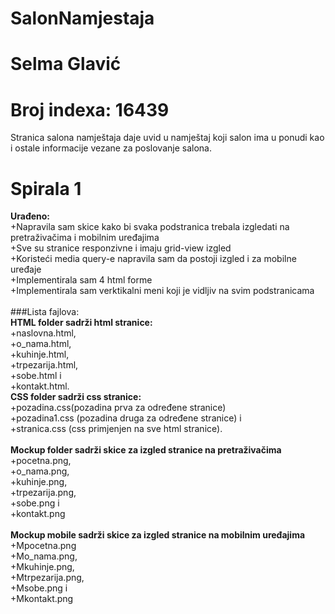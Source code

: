 
# SalonNamjestaja

# Selma Glavić

# Broj indexa: 16439

Stranica salona namještaja daje uvid u namještaj koji salon ima u ponudi kao i ostale informacije vezane za poslovanje salona. 

# Spirala 1

**Urađeno:**<br />
+Napravila sam skice kako bi svaka podstranica trebala izgledati na pretraživačima i mobilnim uređajima<br />
+Sve su stranice responzivne i imaju grid-view izgled<br />
+Koristeći media query-e napravila sam da postoji izgled i za mobilne uređaje<br />
+Implementirala sam 4 html forme<br />
+Implementirala sam verktikalni meni koji je vidljiv na svim podstranicama<br />
<br />
###Lista fajlova:<br />
**HTML folder sadrži html stranice:** <br />
  +naslovna.html,<br /> 
  +o_nama.html, <br />
  +kuhinje.html,<br /> 
  +trpezarija.html, <br />
  +sobe.html i <br />
  +kontakt.html.<br />
**CSS folder sadrži css stranice:**<br />
  +pozadina.css(pozadina prva za određene stranice)<br />
  +pozadina1.css (pozadina druga za određene stranice) i<br />
  +stranica.css (css primjenjen na sve html stranice).<br />
  <br />
**Mockup folder sadrži skice za izgled stranice na pretraživačima**<br />
  +pocetna.png,<br />
  +o_nama.png,<br />
  +kuhinje.png,<br />
  +trpezarija.png,<br />
  +sobe.png i <br />
  +kontakt.png<br />
  <br />
**Mockup mobile sadrži skice za izgled stranice na mobilnim uređajima**<br />
  +Mpocetna.png<br />
  +Mo_nama.png,<br />
  +Mkuhinje.png,<br />
  +Mtrpezarija.png,<br />
  +Msobe.png i <br />
  +Mkontakt.png<br />
